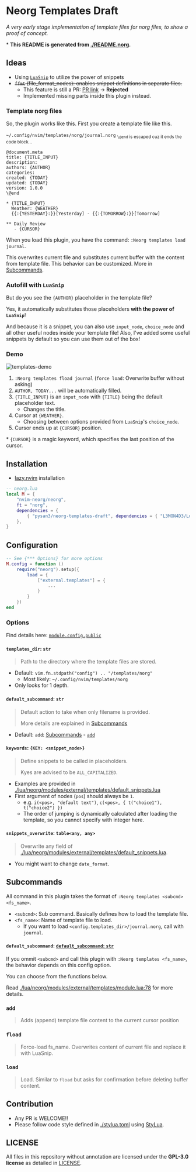 



# Neorg Templates Draft

_A very early stage implementation of template files for norg files, to show a proof of concept._

\* **This README is generated from [./README.norg](./README.norg).**


## Ideas

- Using [`LuaSnip`](https://github.com/L3MON4D3/LuaSnip) to utilize the power of snippets
- ~~`ffmt` (file_format_nodes): enables snippet definitions in separate files.~~
    -  This feature is still a PR: [PR link](https://github.com/L3MON4D3/LuaSnip/pull/868) -> **Rejected**
    -  Implemented missing parts inside this plugin instead.


### Template norg files

So, the plugin works like this. First you create a template file like this.

`~/.config/nvim/templates/norg/journal.norg`
<sub>`\@end` is escaped cuz it ends the code block...</sub>
```norg
@document.meta
title: {TITLE_INPUT}
description:
authors: {AUTHOR}
categories:
created: {TODAY}
updated: {TODAY}
version: 1.0.0
\@end

* {TITLE_INPUT}
  Weather: {WEATHER}
  {{:{YESTERDAY}:}}[Yesterday] - {{:{TOMORROW}:}}[Tomorrow]

** Daily Review
   - {CURSOR}
```

When you load this plugin, you have the command: `:Neorg templates load journal`.

This overwrites current file and substitutes current buffer with the content from template file.
This behavior can be customized. More in [Subcommands](#subcommands).


### Autofill with `LuaSnip`

But do you see the `{AUTHOR}` placeholder in the template file?

Yes, it automatically substitutes those placeholders **with the power of `LuaSnip`**!

And because it is a snippet, you can also use `input_node`, `choice_node` and all other useful nodes
inside your template file!
Also, I've added some useful snippets by default so you can use them out of the box!


### Demo

![templates-demo](https://user-images.githubusercontent.com/41065736/232604679-8ca0b891-85ec-4621-a4e3-0c4d1b81e51c.gif)

1. `:Neorg templates fload journal` (`force load`: Overwrite buffer without asking)
2. `AUTHOR, TODAY...` will be automatically filled.
3. `{TITLE_INPUT}` is an `input_node` with `{TITLE}` being the default placeholder text.
    - Changes the title.
4. Cursor at `{WEATHER}`.
    - Choosing between options provided from `LuaSnip`'s `choice_node`.
5. Cursor ends up at `{CURSOR}` position.

\* `{CURSOR}` is a magic keyword, which specifies the last position of the cursor.


## Installation

- [lazy.nvim](https://github.com/folke/lazy.nvim) installation
```lua
-- neorg.lua
local M = {
    "nvim-neorg/neorg",
    ft = "norg",
    dependencies = {
        { "pysan3/neorg-templates-draft", dependencies = { "L3MON4D3/LuaSnip" } }, -- ADD THIS LINE
    },
}
```


## Configuration

```lua
-- See {*** Options} for more options
M.config = function ()
    require("neorg").setup({
        load = {
            ["external.templates"] = {
                ...
            }
        }
    })
end
```


### Options

Find details here: [`module.config.public`](#luaneorgmodulesexternaltemplatesmodulelua59)


#### `templates_dir`: `str`

> Path to the directory where the template files are stored.

- Default: `vim.fn.stdpath("config") .. "/templates/norg"`
    - Most likely: `~/.config/nvim/templates/norg`
- Only looks for 1 depth.


#### `default_subcommand`: `str`

> Default action to take when only filename is provided.
>
> More details are explained in [Subcommands](#subcommands)

- Default: `add`: [Subcommands](#subcommands) - [`add`](#add)


#### `keywords`: `{KEY: <snippet_node>}`

> Define snippets to be called in placeholders.
>
> Kyes are advised to be `ALL_CAPITALIZED`.

- Examples are provided in [./lua/neorg/modules/external/templates/default_snippets.lua](#luaneorgmodulesexternaltemplatesdefaultsnippetslua)
- First argument of nodes (`pos`) should always be `1`.
    - e.g. `i(<pos>, "default text")`, `c(<pos>, { t("choice1"), t("choice2") })`
    - The order of jumping is dynamically calculated after loading the template, so you cannot specify with integer here.


#### `snippets_overwrite`: `table<any, any>`

> Overwrite any field of [./lua/neorg/modules/external/templates/default_snippets.lua](#luaneorgmodulesexternaltemplatesdefaultsnippetslua).

- You might want to change `date_format`.


## Subcommands

All command in this plugin takes the format of `:Neorg templates <subcmd> <fs_name>`.

- `<subcmd>`: Sub command. Basically defines how to load the template file.
- `<fs_name>`: Name of template file to load.
    - If you want to load `<config.templates_dir>/journal.norg`, call with `journal`.


#### `default_subcommand`: [`default_subcommand`: `str`](#defaultsubcommand-str)

If you ommit `<subcmd>` and call this plugin with `:Neorg templates <fs_name>`,
the behavior depends on this config option.

You can choose from the functions below.

Read [./lua/neorg/modules/external/templates/module.lua:78](#luaneorgmodulesexternaltemplatesmodulelua78) for more details.


### `add`

> Adds (append) template file content to the current cursor position


### `fload`

> Force-load fs_name. Overwrites content of current file and replace it with LuaSnip.


### `load`

> Load. Similar to `fload` but asks for confirmation before deleting buffer content.


## Contribution

- Any PR is WELCOME!!
- Please follow code style defined in [./stylua.toml](./stylua.toml) using [StyLua](https://github.com/johnnymorganz/stylua).


## LICENSE

All files in this repository without annotation are licensed under the **GPL-3.0 license** as detailed in [LICENSE](LICENSE).

